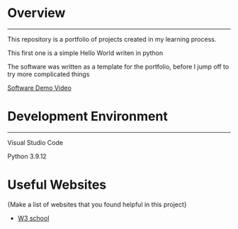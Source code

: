# Overview
---

This repository is a portfolio of projects created in my learning process. 

This first one is a simple Hello World writen in python

The software was written as a template for the portfolio, before I jump off to try more complicated things

[Software Demo Video](https://youtu.be/U8IHVSI9yXY)

# Development Environment
---

Visual Studio Code

Python 3.9.12

# Useful Websites

{Make a list of websites that you found helpful in this project}
* [W3 school](https://www.w3schools.com/python/)
